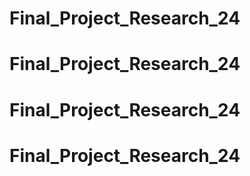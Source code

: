 # Final_Project_Research_24
# Final_Project_Research_24
# Final_Project_Research_24
# Final_Project_Research_24

